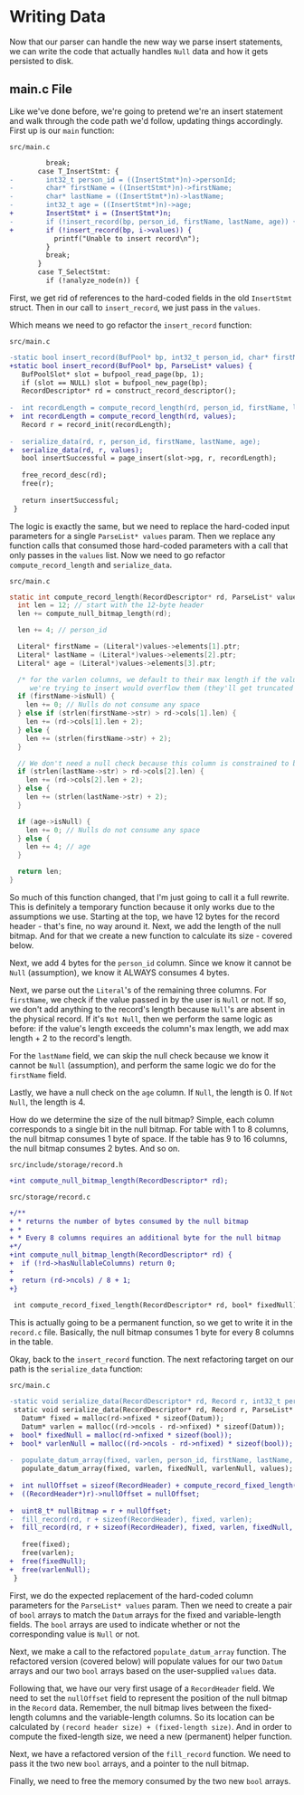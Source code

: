 # Writing Data

Now that our parser can handle the new way we parse insert statements, we can write the code that actually handles `Null` data and how it gets persisted to disk.

## main.c File

Like we've done before, we're going to pretend we're an insert statement and walk through the code path we'd follow, updating things accordingly. First up is our `main` function:

`src/main.c`

```diff
         break;
       case T_InsertStmt: {
-        int32_t person_id = ((InsertStmt*)n)->personId;
-        char* firstName = ((InsertStmt*)n)->firstName;
-        char* lastName = ((InsertStmt*)n)->lastName;
-        int32_t age = ((InsertStmt*)n)->age;
+        InsertStmt* i = (InsertStmt*)n;
-        if (!insert_record(bp, person_id, firstName, lastName, age)) {
+        if (!insert_record(bp, i->values)) {
           printf("Unable to insert record\n");
         }
         break;
       }
       case T_SelectStmt:
         if (!analyze_node(n)) {
```

First, we get rid of references to the hard-coded fields in the old `InsertStmt` struct. Then in our call to `insert_record`, we just pass in the `values`.

Which means we need to go refactor the `insert_record` function:

`src/main.c`

```diff
-static bool insert_record(BufPool* bp, int32_t person_id, char* firstName, char* lastName, int32_t age) {
+static bool insert_record(BufPool* bp, ParseList* values) {
   BufPoolSlot* slot = bufpool_read_page(bp, 1);
   if (slot == NULL) slot = bufpool_new_page(bp);
   RecordDescriptor* rd = construct_record_descriptor();
 
-  int recordLength = compute_record_length(rd, person_id, firstName, lastName, age);
+  int recordLength = compute_record_length(rd, values);
   Record r = record_init(recordLength);
 
-  serialize_data(rd, r, person_id, firstName, lastName, age);
+  serialize_data(rd, r, values);
   bool insertSuccessful = page_insert(slot->pg, r, recordLength);
 
   free_record_desc(rd);
   free(r);
   
   return insertSuccessful;
 }
```

The logic is exactly the same, but we need to replace the hard-coded input parameters for a single `ParseList* values` param. Then we replace any function calls that consumed those hard-coded parameters with a call that only passes in the `values` list. Now we need to go refactor `compute_record_length` and `serialize_data`.

`src/main.c`

```c
static int compute_record_length(RecordDescriptor* rd, ParseList* values) {
  int len = 12; // start with the 12-byte header
  len += compute_null_bitmap_length(rd);

  len += 4; // person_id

  Literal* firstName = (Literal*)values->elements[1].ptr;
  Literal* lastName = (Literal*)values->elements[2].ptr;
  Literal* age = (Literal*)values->elements[3].ptr;

  /* for the varlen columns, we default to their max length if the values
     we're trying to insert would overflow them (they'll get truncated later) */
  if (firstName->isNull) {
    len += 0; // Nulls do not consume any space
  } else if (strlen(firstName->str) > rd->cols[1].len) {
    len += (rd->cols[1].len + 2);
  } else {
    len += (strlen(firstName->str) + 2);
  }

  // We don't need a null check because this column is constrained to be Not Null
  if (strlen(lastName->str) > rd->cols[2].len) {
    len += (rd->cols[2].len + 2);
  } else {
    len += (strlen(lastName->str) + 2);
  }

  if (age->isNull) {
    len += 0; // Nulls do not consume any space
  } else {
    len += 4; // age
  }

  return len;
}
```

So much of this function changed, that I'm just going to call it a full rewrite. This is definitely a temporary function because it only works due to the assumptions we use. Starting at the top, we have 12 bytes for the record header - that's fine, no way around it. Next, we add the length of the null bitmap. And for that we create a new function to calculate its size - covered below.

Next, we add 4 bytes for the `person_id` column. Since we know it cannot be `Null` (assumption), we know it ALWAYS consumes 4 bytes.

Next, we parse out the `Literal`'s of the remaining three columns. For `firstName`, we check if the value passed in by the user is `Null` or not. If so, we don't add anything to the record's length because `Null`'s are absent in the physical record. If it's `Not Null`, then we perform the same logic as before: if the value's length exceeds the column's max length, we add max length + 2 to the record's length.

For the `lastName` field, we can skip the null check because we know it cannot be `Null` (assumption), and perform the same logic we do for the `firstName` field.

Lastly, we have a null check on the `age` column. If `Null`, the length is 0. If `Not Null`, the length is 4.

How do we determine the size of the null bitmap? Simple, each column corresponds to a single bit in the null bitmap. For table with 1 to 8 columns, the null bitmap consumes 1 byte of space. If the table has 9 to 16 columns, the null bitmap consumes 2 bytes. And so on.

`src/include/storage/record.h`

```diff
+int compute_null_bitmap_length(RecordDescriptor* rd);
```

`src/storage/record.c`

```diff
+/**
+ * returns the number of bytes consumed by the null bitmap
+ * 
+ * Every 8 columns requires an additional byte for the null bitmap
+*/
+int compute_null_bitmap_length(RecordDescriptor* rd) {
+  if (!rd->hasNullableColumns) return 0;
+
+  return (rd->ncols) / 8 + 1;
+}
 
 int compute_record_fixed_length(RecordDescriptor* rd, bool* fixedNull) {
```

This is actually going to be a permanent function, so we get to write it in the `record.c` file. Basically, the null bitmap consumes 1 byte for every 8 columns in the table.

Okay, back to the `insert_record` function. The next refactoring target on our path is the `serialize_data` function:

`src/main.c`

```diff
-static void serialize_data(RecordDescriptor* rd, Record r, int32_t person_id, char* firstName, char* lastName, int32_t age) { 
 static void serialize_data(RecordDescriptor* rd, Record r, ParseList* values) {
   Datum* fixed = malloc(rd->nfixed * sizeof(Datum));
   Datum* varlen = malloc((rd->ncols - rd->nfixed) * sizeof(Datum));
+  bool* fixedNull = malloc(rd->nfixed * sizeof(bool));
+  bool* varlenNull = malloc((rd->ncols - rd->nfixed) * sizeof(bool));
 
-  populate_datum_array(fixed, varlen, person_id, firstName, lastName, age);
   populate_datum_array(fixed, varlen, fixedNull, varlenNull, values);
 
+  int nullOffset = sizeof(RecordHeader) + compute_record_fixed_length(rd, fixedNull);
+  ((RecordHeader*)r)->nullOffset = nullOffset;
 
+  uint8_t* nullBitmap = r + nullOffset;
-  fill_record(rd, r + sizeof(RecordHeader), fixed, varlen);
+  fill_record(rd, r + sizeof(RecordHeader), fixed, varlen, fixedNull, varlenNull, nullBitmap);
 
   free(fixed);
   free(varlen);
+  free(fixedNull);
+  free(varlenNull);
 }
```

First, we do the expected replacement of the hard-coded column parameters for the `ParseList* values` param. Then we need to create a pair of `bool` arrays to match the `Datum` arrays for the fixed and variable-length fields. The `bool` arrays are used to indicate whether or not the corresponding value is `Null` or not.

Next, we make a call to the refactored `populate_datum_array` function. The refactored version (covered below) will populate values for our two `Datum` arrays and our two `bool` arrays based on the user-supplied `values` data.

Following that, we have our very first usage of a `RecordHeader` field. We need to set the `nullOffset` field to represent the position of the null bitmap in the `Record` data. Remember, the null bitmap lives between the fixed-length columns and the variable-length columns. So its location can be calculated by `(record header size) + (fixed-length size)`. And in order to compute the fixed-length size, we need a new (permanent) helper function.

Next, we have a refactored version of the `fill_record` function. We need to pass it the two new `bool` arrays, and a pointer to the null bitmap.

Finally, we need to free the memory consumed by the two new `bool` arrays.

